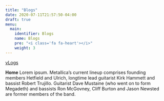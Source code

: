 ```yaml
---
title: "Blogs"
date: 2020-07-11T21:57:50-04:00
draft: true
menu:
  main:
    identifier: Blogs
    name: Blogs
    pre: "<i class='fa fa-heart'></i>"
    weight: 3
---
```


[vLogs](/vlogs)

**Home** Lorem ipsum.
Metallica’s current lineup comprises founding members Hetfield and Ulrich, longtime lead guitarist Kirk Hammett and bassist Robert Trujillo. Guitarist Dave Mustaine (who went on to form Megadeth) and bassists Ron McGovney, Cliff Burton and Jason Newsted are former members of the band.